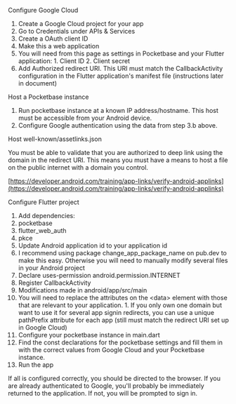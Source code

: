 Configure Google Cloud

1. Create a Google Cloud project for your app
2. Go to Credentials under APIs & Services
3. Create a OAuth client ID
  1. Make this a web application
  2. You will need from this page as settings in Pocketbase and your Flutter application:
    1. Client ID
    2. Client secret
  3. Add Authorized redirect URI. This URI must match the CallbackActivity configuration in the Flutter application's manifest file (instructions later in document)  

Host a Pocketbase instance

1. Run pocketbase instance at a known IP address/hostname. This host must be accessible from your Android device.
2. Configure Google authentication using the data from step 3.b above.  

Host well-known/assetlinks.json

You must be able to validate that you are authorized to deep link using the domain in the redirect URI. This means you must have a means to host a file on the public internet with a domain you control.

[https://developer.android.com/training/app-links/verify-android-applinks](https://developer.android.com/training/app-links/verify-android-applinks)  

Configure Flutter project  

1. Add dependencies:
  1. pocketbase
  2. flutter\_web\_auth
  3. pkce
2. Update Android application id to your application id
  1. I recommend using package change\_app\_package\_name on pub.dev to make this easy. Otherwise you will need to manually modify several files in your Android project
3. Declare uses-permission android.permission.INTERNET
4. Register CallbackActivity
  1. Modifications made in android/app/src/main
  2. You will need to replace the attributes on the <data\> element with those that are relevant to your application.
    1. If you only own one domain but want to use it for several app signin redirects, you can use a unique pathPrefix attribute for each app (still must match the redirect URI set up in Google Cloud)
5. Configure your pocketbase instance in main.dart
  1. Find the const declarations for the pocketbase settings and fill them in with the correct values from Google Cloud and your Pocketbase instance.
6. Run the app  

If all is configured correctly, you should be directed to the browser. If you are already authenticated to Google, you'll probably be immediately returned to the application. If not, you will be prompted to sign in.